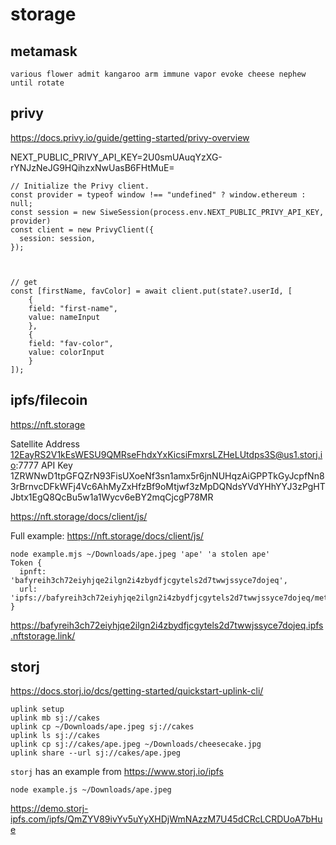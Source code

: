 # storage

## metamask

```
various flower admit kangaroo arm immune vapor evoke cheese nephew until rotate
```

## privy

https://docs.privy.io/guide/getting-started/privy-overview

NEXT_PUBLIC_PRIVY_API_KEY=2U0smUAuqYzXG-rYNJzNeJG9HQihzxNwUasB6FHtMuE=

```
// Initialize the Privy client.
const provider = typeof window !== "undefined" ? window.ethereum : null;
const session = new SiweSession(process.env.NEXT_PUBLIC_PRIVY_API_KEY, provider)
const client = new PrivyClient({
  session: session,
});



// get
const [firstName, favColor] = await client.put(state?.userId, [
    {
    field: "first-name",
    value: nameInput
    },
    {
    field: "fav-color",
    value: colorInput
    }
]);
```

## ipfs/filecoin

https://nft.storage

Satellite Address
12EayRS2V1kEsWESU9QMRseFhdxYxKicsiFmxrsLZHeLUtdps3S@us1.storj.io:7777
API Key
1ZRWNwD1tpGFQZrN93FisUXoeNf3sn1amx5r6jnNUHqzAiGPPTkGyJcpfNn83rBrnvcDFkWFj4Vc6AhMyZxHfzBf9oMtjwf3zMpDQNdsYVdYHhYYJ3zPgHTJbtx1EgQ8QcBu5w1a1Wycv6eBY2mqCjcgP78MR

https://nft.storage/docs/client/js/

Full example: https://nft.storage/docs/client/js/

```
node example.mjs ~/Downloads/ape.jpeg 'ape' 'a stolen ape'
Token {
  ipnft: 'bafyreih3ch72eiyhjqe2ilgn2i4zbydfjcgytels2d7twwjssyce7dojeq',
  url: 'ipfs://bafyreih3ch72eiyhjqe2ilgn2i4zbydfjcgytels2d7twwjssyce7dojeq/metadata.json'
}
```

https://bafyreih3ch72eiyhjqe2ilgn2i4zbydfjcgytels2d7twwjssyce7dojeq.ipfs.nftstorage.link/

## storj

https://docs.storj.io/dcs/getting-started/quickstart-uplink-cli/

```
uplink setup
uplink mb sj://cakes
uplink cp ~/Downloads/ape.jpeg sj://cakes
uplink ls sj://cakes
uplink cp sj://cakes/ape.jpeg ~/Downloads/cheesecake.jpg
uplink share --url sj://cakes/ape.jpeg

```

`storj` has an example from https://www.storj.io/ipfs

`node example.js ~/Downloads/ape.jpeg`

https://demo.storj-ipfs.com/ipfs/QmZYV89ivYv5uYyXHDjWmNAzzM7U45dCRcLCRDUoA7bHue

